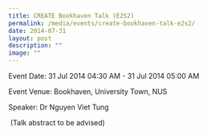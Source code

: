```yaml
---
title: CREATE Bookhaven Talk (E2S2)
permalink: /media/events/create-bookhaven-talk-e2s2/
date: 2014-07-31
layout: post
description: ""
image: ""
---
```


Event Date: 31 Jul 2014 04:30 AM - 31 Jul 2014 05:00 AM

Event Venue: Bookhaven, University Town, NUS

Speaker: Dr Nguyen Viet Tung

 (Talk abstract to be advised)